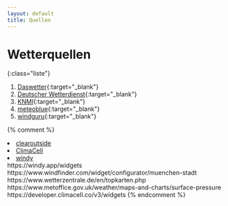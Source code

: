 ```yaml
---
layout: default
title: Quellen
---
```


# Wetterquellen

{:class="liste"}
1. [Daswetter](https://www.daswetter.com/){:target="_blank"}
1. [Deutscher Wetterdienst](https://www.dwd.de/DE/){:target="_blank"}
1. [KNMI](https://www.knmi.nl/){:target="_blank"}
1. [meteoblue](https://www.meteoblue.com/){:target="_blank"}
1. [windguru](https://www.windguru.cz/){:target="_blank"}

{% comment %}
<li><a target="_blank" href="https://clearoutside.com/">clearoutside</a></li>
<li><a target="_blank" href="https://www.climacell.co/">ClimaCell</a></li>
<li><a target="_blank" href="https://www.windy.com/">windy</a></li>
https://windy.app/widgets
https://www.windfinder.com/widget/configurator/muenchen-stadt
https://www.wetterzentrale.de/en/topkarten.php
https://www.metoffice.gov.uk/weather/maps-and-charts/surface-pressure
https://developer.climacell.co/v3/widgets
{% endcomment %}
